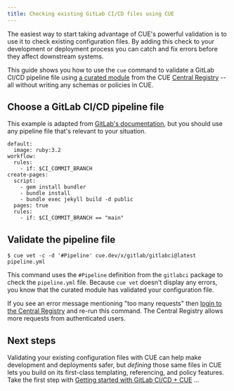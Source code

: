 ```yaml
---
title: Checking existing GitLab CI/CD files using CUE
---
```


The easiest way to start taking advantage of CUE's powerful validation is to
use it to check existing configuration files.
By adding this check to your development or deployment process
you can catch and fix errors before they affect downstream
systems.

This guide shows you how to use the `cue` command to validate a GitLab CI/CD
pipeline file using
[a curated module](/getting-started/gitlab-ci-cd-pipelines/) from the
CUE [Central Registry](https://registry.cue.works) -- all without writing any
schemas or policies in CUE.

<!--more-->

## Choose a GitLab CI/CD pipeline file

This example is adapted from
[GitLab's documentation](https://docs.gitlab.com/user/project/pages/getting_started/pages_from_scratch/#deploy-specific-branches-to-a-pages-site),
but you should use any pipeline file that's relevant to your situation.

``` { .yaml title="pipeline.yml" }
default:
  image: ruby:3.2
workflow:
  rules:
    - if: $CI_COMMIT_BRANCH
create-pages:
  script:
    - gem install bundler
    - bundle install
    - bundle exec jekyll build -d public
  pages: true
  rules:
    - if: $CI_COMMIT_BRANCH == "main"
```

## Validate the pipeline file

``` { .shell-session title="TERMINAL" data-copy="cue vet -c -d &#39;#Pipeline&#39; cue.dev/x/gitlab/gitlabci@latest pipeline.yml" }
$ cue vet -c -d '#Pipeline' cue.dev/x/gitlab/gitlabci@latest pipeline.yml
```

This command uses the `#Pipeline` definition from the `gitlabci` package to
check the `pipeline.yml` file. Because `cue vet` doesn't display any errors,
you know that the curated module has validated your configuration file.

If you see an error message mentioning "too many requests" then
[login to the Central Registry](../login-central-registry.md)
and re-run this command.
The Central Registry allows more requests from authenticated users.

## Next steps

Validating your existing configuration files with CUE can help make development
and deployments safer, but *defining* those same files in CUE lets you build on
its first-class templating, referencing, and policy features. Take the first
step with
[Getting started with GitLab CI/CD + CUE](../getting-started-with-gitlab-cicd-cue/index.md)
...
